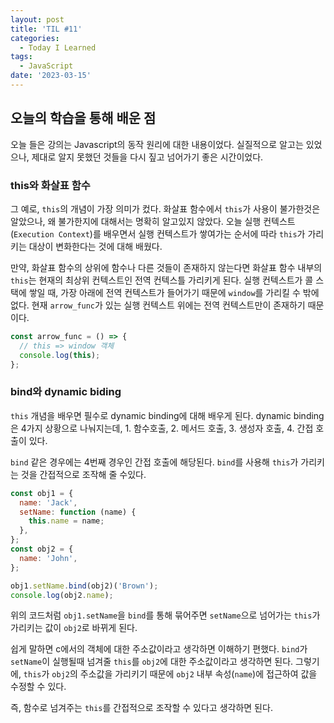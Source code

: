 ```yaml
---
layout: post
title: 'TIL #11'
categories:
  - Today I Learned
tags:
  - JavaScript
date: '2023-03-15'
---
```


## 오늘의 학습을 통해 배운 점

오늘 들은 강의는 Javascript의 동작 원리에 대한 내용이었다.
실질적으로 알고는 있었으나, 제대로 알지 못했던 것들을 다시 짚고 넘어가기 좋은 시간이었다.

### this와 화살표 함수

그 예로, `this`의 개념이 가장 의미가 컸다.
화살표 함수에서 `this`가 사용이 불가한것은 알았으나, 왜 불가한지에 대해서는 명확히 알고있지 않았다.
오늘 실행 컨텍스트(`Execution Context`)를 배우면서 실행 컨텍스트가 쌓여가는 순서에 따라 `this`가 가리키는 대상이 변화한다는 것에 대해 배웠다.

만약, 화살표 함수의 상위에 함수나 다른 것들이 존재하지 않는다면 화살표 함수 내부의 `this`는 현재의 최상위 컨텍스트인 전역 컨텍스틀 가리키게 된다.
실행 컨텍스트가 콜 스택에 쌓일 때, 가장 아래에 전역 컨텍스트가 들어가기 때문에 `window`를 가리킬 수 밖에 없다.
현재 `arrow_func`가 있는 실행 컨텍스트 위에는 전역 컨텍스트만이 존재하기 때문이다.

```js
const arrow_func = () => {
  // this => window 객체
  console.log(this);
};
```

### bind와 dynamic biding

`this` 개념을 배우면 필수로 dynamic binding에 대해 배우게 된다.
dynamic binding은 4가지 상황으로 나눠지는데, 1. 함수호출, 2. 메서드 호출, 3. 생성자 호출, 4. 간접 호출이 있다.

`bind` 같은 경우에는 4번째 경우인 간접 호출에 해당된다.
`bind`를 사용해 `this`가 가리키는 것을 간접적으로 조작해 줄 수있다.

```js
const obj1 = {
  name: 'Jack',
  setName: function (name) {
    this.name = name;
  },
};
const obj2 = {
  name: 'John',
};

obj1.setName.bind(obj2)('Brown');
console.log(obj2.name);
```

위의 코드처럼 `obj1.setName`을 `bind`를 통해 묶어주면 `setName`으로 넘어가는 `this`가 가리키는 값이 `obj2`로 바뀌게 된다.

쉽게 말하면 c에서의 객체에 대한 주소값이라고 생각하면 이해하기 편했다.
`bind`가 `setName`이 실행될때 넘겨줄 `this`를 `obj2`에 대한 주소값이라고 생각하면 된다.
그렇기에, `this`가 `obj2`의 주소값을 가리키기 때문에 `obj2` 내부 속성(`name`)에 접근하여 값을 수정할 수 있다.

즉, 함수로 넘겨주는 `this`를 간접적으로 조작할 수 있다고 생각하면 된다.
